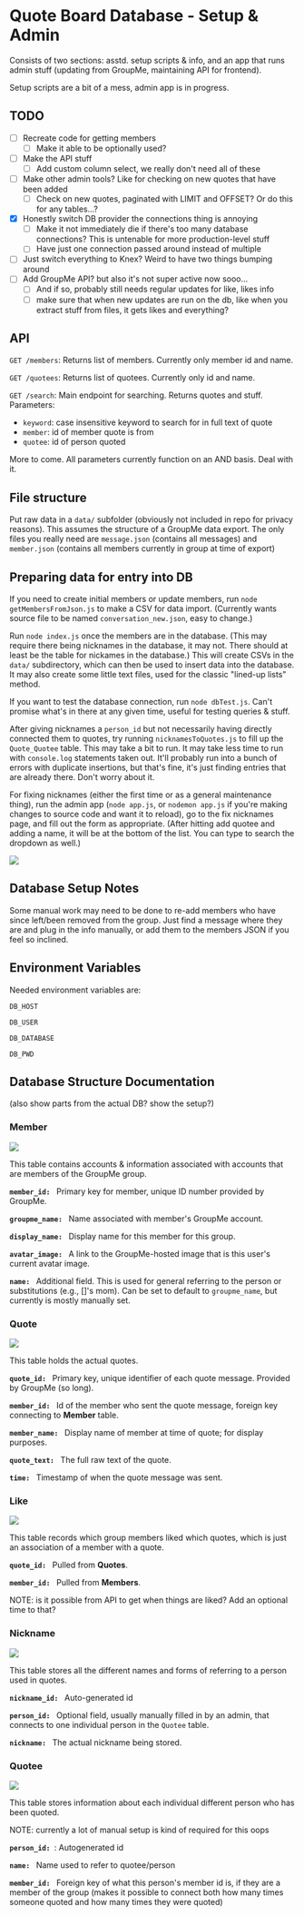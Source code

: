 # Quote Board Database - Setup & Admin

Consists of two sections: asstd. setup scripts & info, and an app that runs admin stuff (updating from GroupMe, maintaining API for frontend).

Setup scripts are a bit of a mess, admin app is in progress.

## TODO

-   [ ] Recreate code for getting members
    -   [ ] Make it able to be optionally used?
-   [ ] Make the API stuff
    -   [ ] Add custom column select, we really don't need all of these
-   [ ] Make other admin tools? Like for checking on new quotes that have been added
    -   [ ] Check on new quotes, paginated with LIMIT and OFFSET? Or do this for any tables...?
-   [x] Honestly switch DB provider the connections thing is annoying
    -   [ ] Make it not immediately die if there's too many database connections? This is untenable for more production-level stuff
    -   [ ] Have just one connection passed around instead of multiple
-   [ ] Just switch everything to Knex? Weird to have two things bumping around
-   [ ] Add GroupMe API? but also it's not super active now sooo...
    -   [ ] And if so, probably still needs regular updates for like, likes info
    -   [ ] make sure that when new updates are run on the db, like when you extract stuff from files, it gets likes and everything?

## API

`GET /members`: Returns list of members. Currently only member id and name.

`GET /quotees`: Returns list of quotees. Currently only id and name.

`GET /search`: Main endpoint for searching. Returns quotes and stuff. Parameters:

-   `keyword`: case insensitive keyword to search for in full text of quote
-   `member`: id of member quote is from
-   `quotee`: id of person quoted

More to come. All parameters currently function on an AND basis. Deal with it.

## File structure

Put raw data in a `data/` subfolder (obviously not included in repo for privacy reasons). This assumes the structure of a GroupMe data export. The only files you really need are `message.json` (contains all messages) and `member.json` (contains all members currently in group at time of export)

## Preparing data for entry into DB

If you need to create initial members or update members, run `node getMembersFromJson.js` to make a CSV for data import. (Currently wants source file to be named `conversation_new.json`, easy to change.)

Run `node index.js` once the members are in the database. (This may require there being nicknames in the database, it may not. There should at least be the table for nickames in the database.) This will create CSVs in the `data/` subdirectory, which can then be used to insert data into the database. It may also create some little text files, used for the classic "lined-up lists" method.

If you want to test the database connection, run `node dbTest.js`. Can't promise what's in there at any given time, useful for testing queries & stuff.

After giving nicknames a `person_id` but not necessarily having directly connected them to quotes, try running `nicknamesToQuotes.js` to fill up the `Quote_Quotee` table. This may take a bit to run. It may take less time to run with `console.log` statements taken out. It'll probably run into a bunch of errors with duplicate insertions, but that's fine, it's just finding entries that are already there. Don't worry about it.

For fixing nicknames (either the first time or as a general maintenance thing), run the admin app (`node app.js`, or `nodemon app.js` if you're making changes to source code and want it to reload), go to the fix nicknames page, and fill out the form as appropriate. (After hitting add quotee and adding a name, it will be at the bottom of the list. You can type to search the dropdown as well.)

![](images/nickname_fixer.jpg)

## Database Setup Notes

Some manual work may need to be done to re-add members who have since left/been removed from the group. Just find a message where they are and plug in the info manually, or add them to the members JSON if you feel so inclined.

## Environment Variables

Needed environment variables are:

`DB_HOST`

`DB_USER`

`DB_DATABASE`

`DB_PWD`

## Database Structure Documentation

(also show parts from the actual DB? show the setup?)

### Member

![](images/member_erd.jpg)

This table contains accounts & information associated with accounts that are members of the GroupMe group.

**`member_id: `** Primary key for member, unique ID number provided by GroupMe.

**`groupme_name: `** Name associated with member's GroupMe account.

**`display_name: `** Display name for this member for this group.

**`avatar_image: `** A link to the GroupMe-hosted image that is this user's current avatar image.

**`name: `** Additional field. This is used for general referring to the person or substitutions (e.g., []'s mom). Can be set to default to `groupme_name`, but currently is mostly manually set.

### Quote

![](images/quote_erd.jpg)

This table holds the actual quotes.

**`quote_id: `** Primary key, unique identifier of each quote message. Provided by GroupMe (so long).

**`member_id: `** Id of the member who sent the quote message, foreign key connecting to **Member** table.

**`member_name: `** Display name of member at time of quote; for display purposes.

**`quote_text: `** The full raw text of the quote.

**`time: `** Timestamp of when the quote message was sent.

### Like

![](images/like_erd.jpg)

This table records which group members liked which quotes, which is just an association of a member with a quote.

**`quote_id: `** Pulled from **Quotes**.

**`member_id: `** Pulled from **Members**.

NOTE: is it possible from API to get when things are liked? Add an optional time to that?

### Nickname

![](images/nickname_erd.jpg)

This table stores all the different names and forms of referring to a person used in quotes.

**`nickname_id: `** Auto-generated id

**`person_id: `** Optional field, usually manually filled in by an admin, that connects to one individual person in the `Quotee` table.

**`nickname: `** The actual nickname being stored.

### Quotee

![](images/quotee_erd.jpg)

This table stores information about each individual different person who has been quoted.

NOTE: currently a lot of manual setup is kind of required for this oops

**`person_id: `**: Autogenerated id

**`name: `** Name used to refer to quotee/person

**`member_id: `** Foreign key of what this person's member id is, if they are a member of the group (makes it possible to connect both how many times someone quoted and how many times they were quoted)
